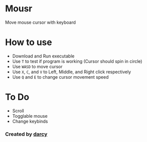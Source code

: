 # Mousr

Move mouse cursor with keyboard

# How to use

- Download and Run executable
- Use `T` to test if program is working (Cursor should spin in circle)
- Use `WASD` to move cursor
- Use `X`, `C`, and `V` to Left, Middle, and Right click respectively
- Use `Q` and `E` to change cursor movement speed

# To Do

- Scroll
- Togglable mouse
- Change keybinds

### Created by [darcy](https://github.com/darccyy)
